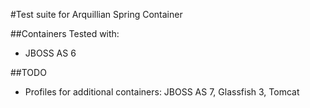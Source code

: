#Test suite for Arquillian Spring Container

##Containers
Tested with:
* JBOSS AS 6

##TODO
* Profiles for additional containers: JBOSS AS 7, Glassfish 3, Tomcat

